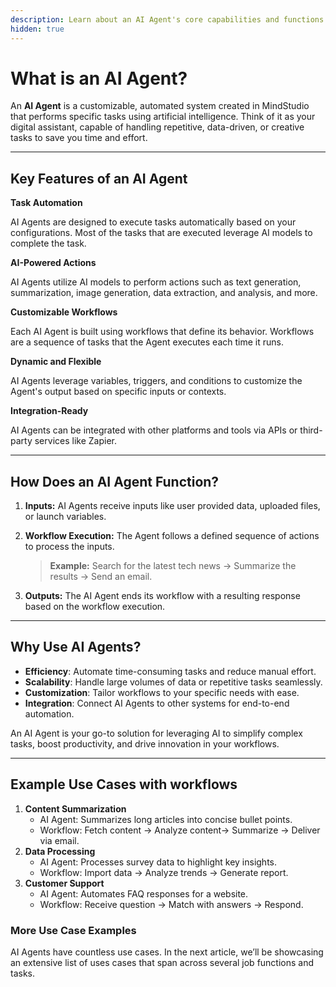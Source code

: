 ```yaml
---
description: Learn about an AI Agent's core capabilities and functions.
hidden: true
---
```


# What is an AI Agent?

An **AI Agent** is a customizable, automated system created in MindStudio that performs specific tasks using artificial intelligence. Think of it as your digital assistant, capable of handling repetitive, data-driven, or creative tasks to save you time and effort.

***

## **Key Features of an AI Agent**

**Task Automation**

AI Agents are designed to execute tasks automatically based on your configurations. Most of the tasks that are executed leverage AI models to complete the task.

**AI-Powered Actions**

AI Agents utilize AI models to perform actions such as text generation, summarization, image generation, data extraction, and analysis, and more.

**Customizable Workflows**

Each AI Agent is built using workflows that define its behavior. Workflows are a sequence of tasks that the Agent executes each time it runs.

**Dynamic and Flexible**

AI Agents leverage variables, triggers, and conditions to customize the Agent's output based on specific inputs or contexts.

**Integration-Ready**

AI Agents can be integrated with other platforms and tools via APIs or third-party services like Zapier.

***

## **How Does an AI** Agent **Function?**

1. **Inputs:** AI Agents receive inputs like user provided data, uploaded files, or launch variables.
2.  **Workflow Execution:** The Agent follows a defined sequence of actions to process the inputs.

    > **Example:** Search for the latest tech news → Summarize the results → Send an email.
3. **Outputs:** The AI Agent ends its workflow with a resulting response based on the workflow execution.

***

## **Why Use AI** Agent&#x73;**?**

* **Efficiency**: Automate time-consuming tasks and reduce manual effort.
* **Scalability**: Handle large volumes of data or repetitive tasks seamlessly.
* **Customization**: Tailor workflows to your specific needs with ease.
* **Integration**: Connect AI Agents to other systems for end-to-end automation.

An AI Agent is your go-to solution for leveraging AI to simplify complex tasks, boost productivity, and drive innovation in your workflows.

***

## **Example Use Cases with workflows**

1. **Content Summarization**
   * AI Agent: Summarizes long articles into concise bullet points.
   * Workflow: Fetch content → Analyze content→ Summarize → Deliver via email.
2. **Data Processing**
   * AI Agent: Processes survey data to highlight key insights.
   * Workflow: Import data → Analyze trends → Generate report.
3. **Customer Support**
   * AI Agent: Automates FAQ responses for a website.
   * Workflow: Receive question → Match with answers → Respond.

### More Use Case Examples

AI Agents have countless use cases. In the next article, we’ll be showcasing an extensive list of uses cases that span across several job functions and tasks.
